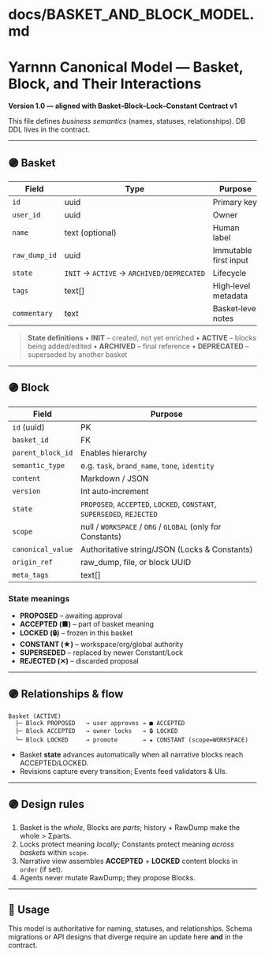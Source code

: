 # docs/BASKET_AND_BLOCK_MODEL.md

# Yarnnn Canonical Model — Basket, Block, and Their Interactions

**Version 1.0 — aligned with Basket–Block–Lock–Constant Contract v1**

This file defines *business semantics* (names, statuses, relationships). DB DDL lives in the contract.

---

## 🟣 Basket

| Field         | Type                                      | Purpose               |
| ------------- | ----------------------------------------- | --------------------- |
| `id`          | uuid                                      | Primary key           |
| `user_id`     | uuid                                      | Owner                 |
| `name`        | text (optional)                           | Human label           |
| `raw_dump_id` | uuid                                      | Immutable first input |
| `state`       | `INIT` → `ACTIVE` → `ARCHIVED/DEPRECATED` | Lifecycle             |
| `tags`        | text\[]                                   | High‑level metadata   |
| `commentary`  | text                                      | Basket‑level notes    |

> **State definitions**
> • **INIT** – created, not yet enriched
> • **ACTIVE** – blocks being added/edited
> • **ARCHIVED** – final reference
> • **DEPRECATED** – superseded by another basket

---

## 🟣 Block

| Field             | Purpose                                                                |
| ----------------- | ---------------------------------------------------------------------- |
| `id` (uuid)       | PK                                                                     |
| `basket_id`       | FK                                                                     |
| `parent_block_id` | Enables hierarchy                                                      |
| `semantic_type`   | e.g. `task`, `brand_name`, `tone`, `identity`                          |
| `content`         | Markdown / JSON                                                        |
| `version`         | Int auto‑increment                                                     |
| `state`           | `PROPOSED`, `ACCEPTED`, `LOCKED`, `CONSTANT`, `SUPERSEDED`, `REJECTED` |
| `scope`           | null / `WORKSPACE` / `ORG` / `GLOBAL` (only for Constants)             |
| `canonical_value` | Authoritative string/JSON (Locks & Constants)                          |
| `origin_ref`      | raw\_dump, file, or block UUID                                         |
| `meta_tags`       | text\[]                                                                |

### State meanings

* **PROPOSED** – awaiting approval
* **ACCEPTED (■)** – part of basket meaning
* **LOCKED (🔒)** – frozen in this basket
* **CONSTANT (★)** – workspace/org/global authority
* **SUPERSEDED** – replaced by newer Constant/Lock
* **REJECTED (✕)** – discarded proposal

---

## 🟣 Relationships & flow

```
Basket (ACTIVE)
  ├─ Block PROPOSED   → user approves → ■ ACCEPTED
  ├─ Block ACCEPTED   → owner locks   → 🔒 LOCKED
  └─ Block LOCKED     → promote       → ★ CONSTANT (scope=WORKSPACE)
```

* Basket **state** advances automatically when all narrative blocks reach ACCEPTED/LOCKED.
* Revisions capture every transition; Events feed validators & UIs.

---

## 🟣 Design rules

1. Basket is the *whole*, Blocks are *parts*; history + RawDump make the whole > Σparts.
2. Locks protect meaning *locally*; Constants protect meaning *across baskets* within `scope`.
3. Narrative view assembles **ACCEPTED** + **LOCKED** content blocks in `order` (if set).
4. Agents never mutate RawDump; they propose Blocks.

---

## 📌 Usage

This model is authoritative for naming, statuses, and relationships. Schema migrations or API designs that diverge require an update here **and** in the contract.
